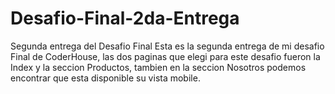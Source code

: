 # Desafio-Final-2da-Entrega
Segunda entrega del Desafio Final
Esta es la segunda entrega de mi desafio Final de CoderHouse, las dos paginas que elegi para este desafio fueron la Index y la seccion Productos, tambien en la seccion Nosotros podemos encontrar que esta disponible su vista mobile.
